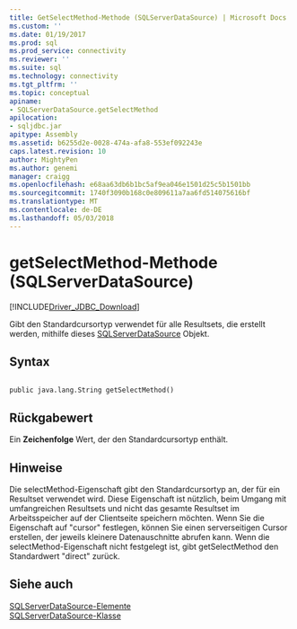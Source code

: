 ```yaml
---
title: GetSelectMethod-Methode (SQLServerDataSource) | Microsoft Docs
ms.custom: ''
ms.date: 01/19/2017
ms.prod: sql
ms.prod_service: connectivity
ms.reviewer: ''
ms.suite: sql
ms.technology: connectivity
ms.tgt_pltfrm: ''
ms.topic: conceptual
apiname:
- SQLServerDataSource.getSelectMethod
apilocation:
- sqljdbc.jar
apitype: Assembly
ms.assetid: b6255d2e-0028-474a-afa8-553ef092243e
caps.latest.revision: 10
author: MightyPen
ms.author: genemi
manager: craigg
ms.openlocfilehash: e68aa63db6b1bc5af9ea046e1501d25c5b1501bb
ms.sourcegitcommit: 1740f3090b168c0e809611a7aa6fd514075616bf
ms.translationtype: MT
ms.contentlocale: de-DE
ms.lasthandoff: 05/03/2018
---
```

# <a name="getselectmethod-method-sqlserverdatasource"></a>getSelectMethod-Methode (SQLServerDataSource)
[!INCLUDE[Driver_JDBC_Download](../../../includes/driver_jdbc_download.md)]

  Gibt den Standardcursortyp verwendet für alle Resultsets, die erstellt werden, mithilfe dieses [SQLServerDataSource](../../../connect/jdbc/reference/sqlserverdatasource-class.md) Objekt.  
  
## <a name="syntax"></a>Syntax  
  
```  
  
public java.lang.String getSelectMethod()  
```  
  
## <a name="return-value"></a>Rückgabewert  
 Ein **Zeichenfolge** Wert, der den Standardcursortyp enthält.  
  
## <a name="remarks"></a>Hinweise  
 Die selectMethod-Eigenschaft gibt den Standardcursortyp an, der für ein Resultset verwendet wird. Diese Eigenschaft ist nützlich, beim Umgang mit umfangreichen Resultsets und nicht das gesamte Resultset im Arbeitsspeicher auf der Clientseite speichern möchten. Wenn Sie die Eigenschaft auf "cursor" festlegen, können Sie einen serverseitigen Cursor erstellen, der jeweils kleinere Datenauschnitte abrufen kann. Wenn die selectMethod-Eigenschaft nicht festgelegt ist, gibt getSelectMethod den Standardwert "direct" zurück.  
  
## <a name="see-also"></a>Siehe auch  
 [SQLServerDataSource-Elemente](../../../connect/jdbc/reference/sqlserverdatasource-members.md)   
 [SQLServerDataSource-Klasse](../../../connect/jdbc/reference/sqlserverdatasource-class.md)  
  
  

